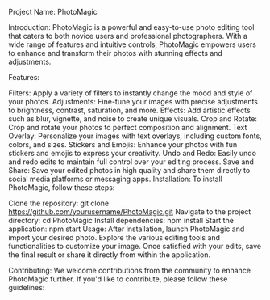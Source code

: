 Project Name: PhotoMagic

Introduction:
PhotoMagic is a powerful and easy-to-use photo editing tool that caters to both novice users and professional photographers. With a wide range of features and intuitive controls, PhotoMagic empowers users to enhance and transform their photos with stunning effects and adjustments.

Features:

Filters: Apply a variety of filters to instantly change the mood and style of your photos.
Adjustments: Fine-tune your images with precise adjustments to brightness, contrast, saturation, and more.
Effects: Add artistic effects such as blur, vignette, and noise to create unique visuals.
Crop and Rotate: Crop and rotate your photos to perfect composition and alignment.
Text Overlay: Personalize your images with text overlays, including custom fonts, colors, and sizes.
Stickers and Emojis: Enhance your photos with fun stickers and emojis to express your creativity.
Undo and Redo: Easily undo and redo edits to maintain full control over your editing process.
Save and Share: Save your edited photos in high quality and share them directly to social media platforms or messaging apps.
Installation:
To install PhotoMagic, follow these steps:

Clone the repository: git clone https://github.com/yourusername/PhotoMagic.git
Navigate to the project directory: cd PhotoMagic
Install dependencies: npm install
Start the application: npm start
Usage:
After installation, launch PhotoMagic and import your desired photo. Explore the various editing tools and functionalities to customize your image. Once satisfied with your edits, save the final result or share it directly from within the application.

Contributing:
We welcome contributions from the community to enhance PhotoMagic further. If you'd like to contribute, please follow these guidelines: